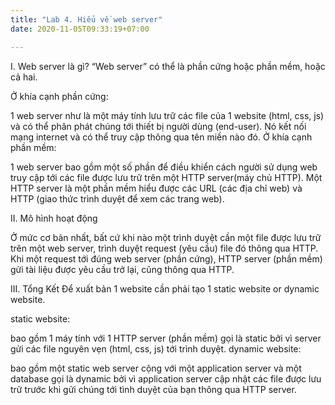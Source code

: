 ```yaml
---
title: "Lab 4. Hiểu về web server"
date: 2020-11-05T09:33:19+07:00

---
```

I. Web server là gì?
“Web server” có thể là phần cứng hoặc phần mềm, hoặc cả hai.

Ở khía cạnh phần cứng:

1 web server như là một máy tính lưu trữ các file của 1 website (html, css, js) và có thể phân phát chúng tới thiết bị người dùng (end-user).
Nó kết nối mạng internet và có thể truy cập thông qua tên miền nào đó.
Ở khía cạnh phần mềm:

1 web server bao gồm một số phần để điều khiển cách người sử dụng web truy cập tới các file được lưu trữ trên một HTTP server(máy chủ HTTP).
Một HTTP server là một phần mềm hiểu được các URL (các địa chỉ web) và HTTP (giao thức trình duyệt để xem các trang web).
 

II. Mô hình hoạt động

Ở mức cơ bản nhất, bất cứ khi nào một trình duyệt cần một file được lưu trữ trên một web server, trình duyệt request (yêu cầu) file đó thông qua HTTP.
Khi một request tới đúng web server (phần cứng), HTTP server (phần mềm) gửi tài liệu được yêu cầu trở lại, cũng thông qua HTTP.
 

III. Tổng Kết
Để xuất bản 1 website cần phải tạo 1 static website or dynamic website.

static website:

bao gồm 1 máy tính với 1 HTTP server (phần mềm)
gọi là static bởi vì server gửi các file nguyên vẹn (html, css, js) tới trình duyệt.
dynamic website:

bao gồm một static web server cộng với một application server và một database
gọi là dynamic bởi vì application server cập nhật các file được lưu trữ trước khi gửi chúng tới tình duyệt của bạn thông qua HTTP server.

